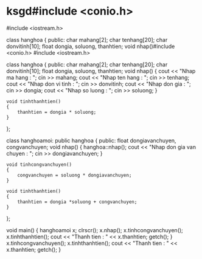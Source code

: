 # ksgd#include <conio.h>
#include <iostream.h>

class hanghoa
{
	public:
		char mahang[2];
	char tenhang[20];
	char donvitinh[10];
	float dongia, soluong, thanhtien;
	void nhap()#include <conio.h>
#include <iostream.h>

class hanghoa
{
	public:
		char mahang[2];
	char tenhang[20];
	char donvitinh[10];
	float dongia, soluong, thanhtien;
	void nhap()
	{
		cout << "Nhap ma hang : ";
		cin >> mahang;
		cout << "Nhap ten hang : ";
		cin >> tenhang;
		cout << "Nhap don vi tinh : ";
		cin >> donvitinh;
		cout << "Nhap don gia : ";
		cin >> dongia;
		cout << "Nhap so luong : ";
		cin >> soluong;
	}

	void tinhthanhtien()
	{
		thanhtien = dongia * soluong;
	}
};

class hanghoamoi: public hanghoa
{
	public: float dongiavanchuyen, congvanchuyen;
	void nhap()
	{
		hanghoa::nhap();
		cout << "Nhap don gia van chuyen : ";
		cin >> dongiavanchuyen;
	}

	void tinhcongvanchuyen()
	{
		congvanchuyen = soluong * dongiavanchuyen;
	}

	void tinhthanhtien()
	{
		thanhtien = dongia *soluong + congvanchuyen;
	}
};

void main()
{
	hanghoamoi x;
	clrscr();
	x.nhap();
	x.tinhcongvanchuyen();
	x.tinhthanhtien();
	cout << "Thanh tien : " << x.thanhtien;
	getch();
}
	x.tinhcongvanchuyen();
	x.tinhthanhtien();
	cout << "Thanh tien : " << x.thanhtien;
	getch();
}
